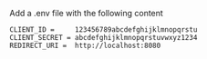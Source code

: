 Add a .env file with the following content

```plaintext
CLIENT_ID =     123456789abcdefghijklmnopqrstu
CLIENT_SECRET = abcdefghijklmnopqrstuvwxyz1234
REDIRECT_URI =  http://localhost:8080
```
